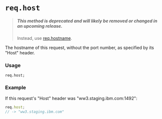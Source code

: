 # `req.host`

> ##### **This method is deprecated and will likely be removed or changed in an upcoming release.**
> Instead, use [req.hostname](https://sailsjs.com/documentation/reference/request-req/req-hostname).


The hostname of this request, without the port number, as specified by its "Host" header.

### Usage
```usage
req.host;
```

### Example

If this request's "Host" header was "ww3.staging.ibm.com:1492":

```javascript
req.host;
// -> "ww3.staging.ibm.com"
```









<docmeta name="displayName" value="req.host">
<docmeta name="pageType" value="property">
<docmeta name="isDeprecated" value="true">

